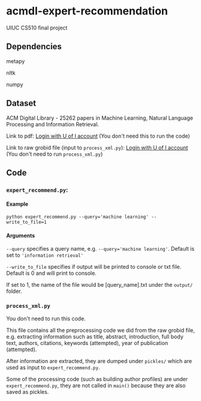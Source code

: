 # acmdl-expert-recommendation
UIUC CS510 final project

## Dependencies
metapy

nltk

numpy

## Dataset
ACM Digital Library - 25262 papers in Machine Learning, Natural Language Processing and Information Retrieval. 

Link to pdf: [Login with U of I account](https://drive.google.com/file/d/1tPzuOdgj4DK13rWS4d_GJ7tG-0UUwV2B/view?usp=sharing) (You don't need this to run the code)

Link to raw grobid file (input to `process_xml.py`): [Login with U of I account](https://drive.google.com/file/d/1Z3hLffwzAhKlSln4Y3fqWNZAjv-SnABz/view?usp=sharing) (You don't need to run `process_xml.py`)

## Code

### `expert_recommend.py`:
#### Example
`python expert_recommend.py --query='machine learning' --write_to_file=1`

#### Arguments
`--query` specifies a query name, e.g. `--query='machine learning'`. Default is set to `'information retrieval'`

`--write_to_file` specifies if output will be printed to console or txt file. Default is 0 and will print to console.

If set to 1, the name of the file would be \[query_name\].txt under the `output/` folder.

### `process_xml.py`
You don't need to run this code.

This file contains all the preprocessing code we did from the raw grobid file, e.g. extracting information such as title, abstract, introduction, full body text, authors, citations, keywords (attempted), year of publication (attempted).

After information are extracted, they are dumped under `pickles/` which are used as input to `expert_recommend.py`.

Some of the processing code (such as building author profiles) are under `expert_recommend.py`, they are not called in `main()` because they are also saved as pickles.
